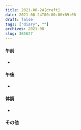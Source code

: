 ```yaml
---
title: 2021-08-24[draft]
date: 2021-08-24T00:00:00+09:00
draft: false
tags: ["diary", ""]
archives: 2021-08
slug: 365627
---
```

#### 午前
- 
#### 午後
- 
#### 体調
- 
#### その他